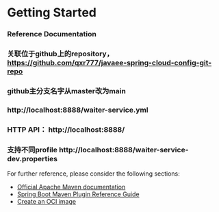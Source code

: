 # Getting Started

### Reference Documentation
### 关联位于github上的repository，https://github.com/qxr777/javaee-spring-cloud-config-git-repo
### github主分支名字从master改为main
### http://localhost:8888/waiter-service.yml
### HTTP API： http://localhost:8888/
### 支持不同profile http://localhost:8888/waiter-service-dev.properties
For further reference, please consider the following sections:

* [Official Apache Maven documentation](https://maven.apache.org/guides/index.html)
* [Spring Boot Maven Plugin Reference Guide](https://docs.spring.io/spring-boot/docs/2.6.7/maven-plugin/reference/html/)
* [Create an OCI image](https://docs.spring.io/spring-boot/docs/2.6.7/maven-plugin/reference/html/#build-image)


